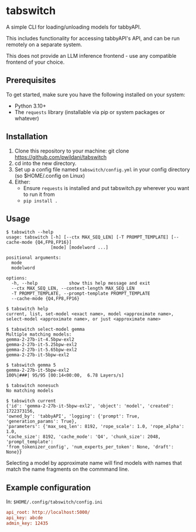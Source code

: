 # tabswitch

A simple CLI for loading/unloading models for tabbyAPI.

This includes functionality for accessing tabbyAPI's API, and can be run remotely on a separate system.

This does not provide an LLM inference frontend - use any compatible frontend of your choice.


## Prerequisites
To get started, make sure you have the following installed on your system:

* Python 3.10+
* The `requests` library (installable via pip or system packages or whatever)

## Installation
1. Clone this repository to your machine: git clone https://github.com/pwildani/tabswitch
1. cd into the new directory.
1. Set up a config file named `tabswitch/config.yml` in your config directory (so $HOME/.config on Linux)
1. Either:
   * Ensure `requests` is installed and put tabswitch.py wherever you want to run it from
   * `pip install .`

## Usage

```
$ tabswitch --help
usage: tabswitch [-h] [--ctx MAX_SEQ_LEN] [-T PROMPT_TEMPLATE] [--cache-mode {Q4,FP8,FP16}]
                 [mode] [modelword ...]

positional arguments:
  mode
  modelword

options:
  -h, --help            show this help message and exit
  --ctx MAX_SEQ_LEN, --context-length MAX_SEQ_LEN
  -T PROMPT_TEMPLATE, --prompt-template PROMPT_TEMPLATE
  --cache-mode {Q4,FP8,FP16}

$ tabswitch help
current, list, set-model <exact name>, model <approximate name>,
select-model <approximate name>, or just <approximate name>

$ tabswitch select-model gemma
Multiple matching models:
gemma-2-27b-it-4.5bpw-exl2
gemma-2-27b-it-5.25bpw-exl2
gemma-2-27b-it-5.65bpw-exl2
gemma-2-27b-it-5bpw-exl2

$ tabswitch gemma 5
gemma-2-27b-it-5bpw-exl2
100%|###| 95/95 [00:14<00:00,  6.78 Layers/s]

$ tabswitch nonesuch
No matching models

$ tabswitch current
{'id': 'gemma-2-27b-it-5bpw-exl2', 'object': 'model', 'created': 1722373156,
'owned_by': 'tabbyAPI', 'logging': {'prompt': True, 'generation_params': True},
'parameters': {'max_seq_len': 8192, 'rope_scale': 1.0, 'rope_alpha': 1.0,
'cache_size': 8192, 'cache_mode': 'Q4', 'chunk_size': 2048, 'prompt_template':
'from_tokenizer_config', 'num_experts_per_token': None, 'draft': None}}
```

Selecting a model by approximate name will find models with names that match
the name fragments on the commmand line.


## Example configuration
In: `$HOME/.config/tabswitch/config.ini`

```ini
api_root: http://localhost:5000/
api_key: abcde
admin_key: 12435
```
